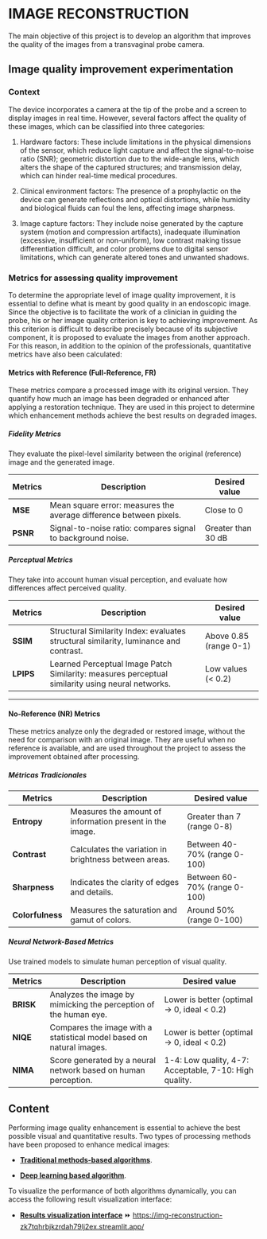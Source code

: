 # IMAGE RECONSTRUCTION

The main objective of this project is to develop an algorithm that improves the quality of the images from a transvaginal probe camera.

## Image quality improvement experimentation

### Context
The device incorporates a camera at the tip of the probe and a screen to display images in real time. However, several factors affect the quality of these images, which can be classified into three categories:

1. Hardware factors: These include limitations in the physical dimensions of the sensor, which reduce light capture and affect the signal-to-noise ratio (SNR); geometric distortion due to the wide-angle lens, which alters the shape of the captured structures; and transmission delay, which can hinder real-time medical procedures.

2. Clinical environment factors: The presence of a prophylactic on the device can generate reflections and optical distortions, while humidity and biological fluids can foul the lens, affecting image sharpness.

3. Image capture factors: They include noise generated by the capture system (motion and compression artifacts), inadequate illumination (excessive, insufficient or non-uniform), low contrast making tissue differentiation difficult, and color problems due to digital sensor limitations, which can generate altered tones and unwanted shadows.

### Metrics for assessing quality improvement
To determine the appropriate level of image quality improvement, it is essential to define what is meant by good quality in an endoscopic image. Since the objective is to facilitate the work of a clinician in guiding the probe, his or her image quality criterion is key to achieving improvement. As this criterion is difficult to describe precisely because of its subjective component, it is proposed to evaluate the images from another approach. For this reason, in addition to the opinion of the professionals, quantitative metrics have also been calculated: 

#### Metrics with Reference (Full-Reference, FR)

These metrics compare a processed image with its original version. They quantify how much an image has been degraded or enhanced after applying a restoration technique. They are used in this project to determine which enhancement methods achieve the best results on degraded images.

##### Fidelity Metrics

They evaluate the pixel-level similarity between the original (reference) image and the generated image.

| Metrics | Description  | Desired value  |
|--------|-------------|----------------|
| **MSE** | Mean square error: measures the average difference between pixels. | Close to 0 |
| **PSNR** | Signal-to-noise ratio: compares signal to background noise. |  Greater than 30 dB |

##### Perceptual Metrics

They take into account human visual perception, and evaluate how differences affect perceived quality.

| Metrics | Description  | Desired value  |
|--------|-------------|----------------|
| **SSIM** | Structural Similarity Index: evaluates structural similarity, luminance and contrast. | Above 0.85 (range 0-1) |
| **LPIPS** | Learned Perceptual Image Patch Similarity: measures perceptual similarity using neural networks.| Low values (< 0.2) | 

---

####  No-Reference (NR) Metrics

These metrics analyze only the degraded or restored image, without the need for comparison with an original image. They are useful when no reference is available, and are used throughout the project to assess the improvement obtained after processing.

##### Métricas Tradicionales

| Metrics | Description  | Desired value  |
|--------|-------------|----------------|
| **Entropy** | Measures the amount of information present in the image. | Greater than 7 (range 0-8) |
| **Contrast** | Calculates the variation in brightness between areas. | Between 40-70% (range 0-100) |
| **Sharpness** | Indicates the clarity of edges and details. | Between 60-70% (range 0-100) |
| **Colorfulness** | Measures the saturation and gamut of colors. | Around 50% (range 0-100) |

##### Neural Network-Based Metrics

Use trained models to simulate human perception of visual quality.

| Metrics | Description  | Desired value  |
|--------|-------------|----------------|
| **BRISK** | Analyzes the image by mimicking the perception of the human eye. | Lower is better (optimal → 0, ideal < 0.2) |
| **NIQE** | Compares the image with a statistical model based on natural images. | Lower is better (optimal → 0, ideal < 0.2) |
| **NIMA** | Score generated by a neural network based on human perception. | 1-4: Low quality, 4-7: Acceptable, 7-10: High quality.|

## Content

Performing image quality enhancement is essential to achieve the best possible visual and quantitative results. Two types of processing methods have been proposed to enhance medical images:   

- **[Traditional methods-based algorithms](https://github.com/MaialenVicom/ImageReconstruction/tree/main/Algorithm%20based%20on%20traditional%20methods)**.

- **[Deep learning based algorithm](https://github.com/MaialenVicom/ImageReconstruction/tree/main/Algorithm%20based%20on%20deep%20learning)**.

To visualize the performance of both algorithms dynamically, you can access the following result visualization interface:
- **[Results visualization interface](https://github.com/MaialenVicom/ImageReconstruction/tree/main/Interface%20for%20result%20display)** ⏩ https://img-reconstruction-zk7tqhrbjkzrdah79lj2ex.streamlit.app/


